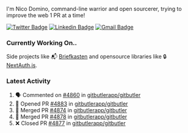 
I'm Nico Domino, command-line warrior and open sourcerer, trying to improve the web 1 PR at a time!

[![Twitter Badge](https://img.shields.io/badge/-@ndom91-1ca0f1?style=flat-square&labelColor=1ca0f1&logo=twitter&logoColor=white&link=https://twitter.com/ndom91)](https://twitter.com/ndom91) [![Linkedin Badge](https://img.shields.io/badge/-ndom91-blue?style=flat-square&logo=Linkedin&logoColor=white&link=https://www.linkedin.com/in/ndom91/)](https://www.linkedin.com/in/ndom91/) [![Gmail Badge](https://img.shields.io/badge/-yo@ndo.dev-c14438?style=flat-square&logo=mail.ru&logoColor=white&link=mailto:yo@ndo.dev)](mailto:yo@ndo.dev)

### Currently Working On..

Side projects like 📬 [Briefkasten](https://briefkastenhq.com) and opensource libraries like 🔒 [NextAuth.js](https://github.com/nextauthjs/next-auth).

<!--START_SECTION_PROFILE_VIEWS:readme-info-->
<!--END_SECTION_PROFILE_VIEWS:readme-info-->

<!--START_SECTION_DAILY_COMMIT:readme-info-->
<!--END_SECTION_DAILY_COMMIT:readme-info-->

<!--START_SECTION_WEEKLY_COMMIT:readme-info-->
<!--END_SECTION_WEEKLY_COMMIT:readme-info-->

### Latest Activity

<!--START_SECTION:activity-->
1. 🗣 Commented on [#4860](https://github.com/gitbutlerapp/gitbutler/pull/4860#issuecomment-2344013829) in [gitbutlerapp/gitbutler](https://github.com/gitbutlerapp/gitbutler)
2. 💪 Opened PR [#4883](https://github.com/gitbutlerapp/gitbutler/pull/4883) in [gitbutlerapp/gitbutler](https://github.com/gitbutlerapp/gitbutler)
3. 🎉 Merged PR [#4874](https://github.com/gitbutlerapp/gitbutler/pull/4874) in [gitbutlerapp/gitbutler](https://github.com/gitbutlerapp/gitbutler)
4. 🎉 Merged PR [#4878](https://github.com/gitbutlerapp/gitbutler/pull/4878) in [gitbutlerapp/gitbutler](https://github.com/gitbutlerapp/gitbutler)
5. ❌ Closed PR [#4877](https://github.com/gitbutlerapp/gitbutler/pull/4877) in [gitbutlerapp/gitbutler](https://github.com/gitbutlerapp/gitbutler)
<!--END_SECTION:activity-->

